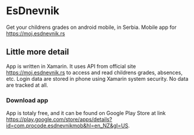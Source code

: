 # EsDnevnik
Get your childrens grades on android mobile, in Serbia.
Mobile app for https://moj.esdnevnik.rs

## Little more detail
App is written in Xamarin. It uses API from official site https://moj.esdnevnik.rs to access and read childrens grades, absences, etc. Login data are stored in phone using Xamarin system security. No data are tracked at all.

### Download app
App is totaly free, and it can be found on Google Play Store at link https://play.google.com/store/apps/details?id=com.procode.esdnevnikmob&hl=en_NZ&gl=US.

